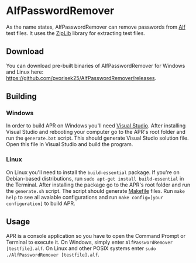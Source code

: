 # AlfPasswordRemover

As the name states, AlfPasswordRemover can remove passwords from [Alf](https://programalf.com/alf/en/index.html) test files. It uses the [ZipLib](https://bitbucket.org/wbenny/ziplib/src/master/) library for extracting test files.

## Download
You can download pre-built binaries of AlfPasswordRemover for Windows and Linux here: https://github.com/pvorisek25/AlfPasswordRemover/releases.

## Building
### Windows
In order to build APR on Windows you'll need [Visual Studio](https://visualstudio.microsoft.com/vs/). After installing Visual Studio and rebooting your computer go to the APR's root folder and run the ``generate.bat`` script. This should generate Visual Studio solution file. Open this file in Visual Studio and build the program.

### Linux
On Linux you'll need to install the ``build-essential`` package. If you're on Debian-based distributions, run ``sudo apt-get install build-essential`` in the Terminal. After installing the package go to the APR's root folder and run the ``generate.sh`` script. The script should generate [Makefile](https://www.gnu.org/software/make/) files. Run ``make help`` to see all avaiable configurations and run ``make config=[your configuration]`` to build APR.

## Usage
APR is a console application so you have to open the Command Prompt or Terminal to execute it. On Windows, simply enter ``AlfPasswordRemover [testfile].alf``. On Linux and other POSIX systems enter ``sudo ./AlfPasswordRemover [testfile].alf``.
